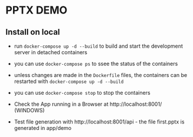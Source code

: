 # PPTX DEMO

## Install on local

* run ```docker-compose up -d --build``` to build and start the development server in detached containers

* you can use ```docker-compose ps``` to ssee the status of the containers

* unless changes are made in the ```Dockerfile``` files, the containers can be restarted with ```docker-compose up -d --build```

* you can use ```docker-compose stop``` to stop the containers

* Check the App running in a Browser at http://localhost:8001/ (WINDOWS)

* Test file generation with http://localhost:8001/api - the file first.pptx is generated in app/demo
